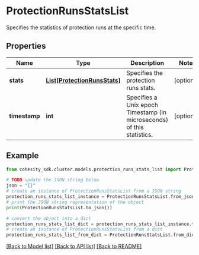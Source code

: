 # ProtectionRunsStatsList

Specifies the statistics of protection runs at the specific time.

## Properties

Name | Type | Description | Notes
------------ | ------------- | ------------- | -------------
**stats** | [**List[ProtectionRunsStats]**](ProtectionRunsStats.md) | Specifies the protection runs stats. | [optional] 
**timestamp** | **int** | Specifies a Unix epoch Timestamp (in microseconds) of this statistics. | [optional] 

## Example

```python
from cohesity_sdk.cluster.models.protection_runs_stats_list import ProtectionRunsStatsList

# TODO update the JSON string below
json = "{}"
# create an instance of ProtectionRunsStatsList from a JSON string
protection_runs_stats_list_instance = ProtectionRunsStatsList.from_json(json)
# print the JSON string representation of the object
print(ProtectionRunsStatsList.to_json())

# convert the object into a dict
protection_runs_stats_list_dict = protection_runs_stats_list_instance.to_dict()
# create an instance of ProtectionRunsStatsList from a dict
protection_runs_stats_list_from_dict = ProtectionRunsStatsList.from_dict(protection_runs_stats_list_dict)
```
[[Back to Model list]](../README.md#documentation-for-models) [[Back to API list]](../README.md#documentation-for-api-endpoints) [[Back to README]](../README.md)


